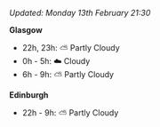 *Updated: Monday 13th February 21:30*

**Glasgow**

* 22h, 23h: :partly_sunny: Partly Cloudy
* 0h - 5h: :cloud: Cloudy
* 6h - 9h: :partly_sunny: Partly Cloudy

**Edinburgh**

* 22h - 9h: :partly_sunny: Partly Cloudy
